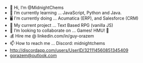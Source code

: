 - 👋 Hi, I’m @MidnightChems
- 🌱 I’m currently learning ...  JavaScript, Python and Java.
-  :desktop_computer: I'm currently doing ... Acumatica (ERP), and Salesforce (CRM)
-  :mechanical_arm: My current project ... Text Based RPG (vanilla JS)
- 💞️ I’m looking to collaborate on ... Games! HMU! :love_letter:
- :moneybag: Hire me @ linkedin.com/in/guy-orazem
- 📫 How to reach me ... Discord: midnightchems
- http://discordapp.com/users/UserID/321114560851345409
- gorazem@outlook.com

<!---
MidnightChems/MidnightChems is a ✨ special ✨ repository because its `README.md` (this file) appears on your GitHub profile.
You can click the Preview link to take a look at your changes.
--->
